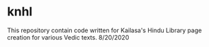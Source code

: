# knhl
This repository contain code written for Kailasa's Hindu Library page creation for various Vedic texts. 
8/20/2020
